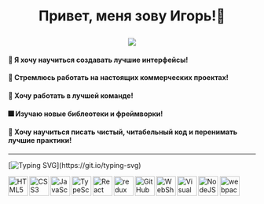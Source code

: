 # <p align='center'>Привет, меня зову Игорь!:wave:</p>
<p align="center">
  <img src="https://media.giphy.com/media/Yx5ns1mSPBle0/giphy.gif">
</p>


#### :radio_button: Я хочу научиться создавать лучшие интерфейсы!
#### :office: Стремлюсь работать на настоящих коммерческих проектах!
#### :100: Хочу работать в лучшей команде!
#### :fireworks: Изучаю новые библеотеки и фреймворки!
#### :dart: Хочу научиться писать чистый, читабельный код и перенимать лучшие практики!

<hr/>

[![Typing SVG](https://readme-typing-svg.herokuapp.com?color=%2336BCF7&lines=Мой+стек:)](https://git.io/typing-svg)

<p>
<img align="left" alt="HTML5" width="40px" src="https://cdn.jsdelivr.net/gh/devicons/devicon/icons/html5/html5-original.svg" />
  
<img align="left" alt="CSS3" width="40px" src="https://cdn.jsdelivr.net/gh/devicons/devicon/icons/css3/css3-original.svg" />
  
<img align="left" alt="JavaScript" width="40px" src="https://cdn.jsdelivr.net/gh/devicons/devicon/icons/javascript/javascript-original.svg"  />
  
<img align="left" alt="TypeScript" width="40px" src="https://cdn-icons-png.flaticon.com/512/5968/5968381.png"  />
 
<img align="left" alt="React" width="40px" src="https://cdn-icons.flaticon.com/png/512/1183/premium/1183672.png?token=exp=1661191860~hmac=76fb531d36f4e1e5dde1f041ae2a4f45" />

<img align="left" src="https://raw.githubusercontent.com/reduxjs/redux/master/logo/logo.png" alt="redux" width="40" height="40" />
  
<img align="left" alt="GitHub" width="40px" src="https://user-images.githubusercontent.com/3369400/139447912-e0f43f33-6d9f-45f8-be46-2df5bbc91289.png"  />
  
<img align="left" alt="WebShtorm" width="40px" src="https://upload.wikimedia.org/wikipedia/commons/thumb/7/71/WebStorm_Icon.png/1024px-WebStorm_Icon.png"  />
  
<img align="left" alt="Visual Studio Code" width="40px" src="https://cdn.jsdelivr.net/gh/devicons/devicon/icons/vscode/vscode-original.svg" />

<img aligh="left" alt="NodeJS" width="40px" src="https://cdn-icons-png.flaticon.com/512/5968/5968322.png" >
  
<img src="https://www.vectorlogo.zone/logos/js_webpack/js_webpack-icon.svg" alt="webpack" width="40" height="40" style="padding-right:10px;"/>
</p>
